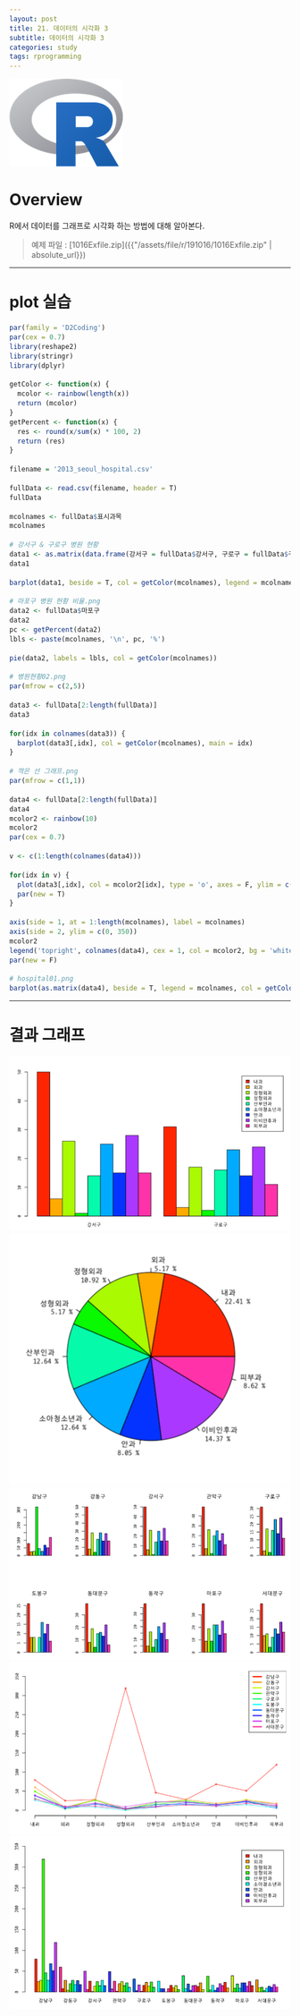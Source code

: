 ```yaml
---
layout: post
title: 21. 데이터의 시각화 3
subtitle: 데이터의 시각화 3
categories: study
tags: rprogramming
---
```


![r](/assets/img/logo/r-logo.png)

# Overview

R에서 데이터를 그래프로 시각화 하는 방법에 대해 알아본다.

> 예제 파일 : [1016Exfile.zip]({{"/assets/file/r/191016/1016Exfile.zip" | absolute_url}})  

*** 

# plot 실습

```R
par(family = 'D2Coding')
par(cex = 0.7)
library(reshape2)
library(stringr)
library(dplyr)

getColor <- function(x) {
  mcolor <- rainbow(length(x))
  return (mcolor)
}
getPercent <- function(x) {
  res <- round(x/sum(x) * 100, 2)
  return (res)
}

filename = '2013_seoul_hospital.csv'

fullData <- read.csv(filename, header = T)
fullData

mcolnames <- fullData$표시과목
mcolnames

# 강서구 & 구로구 병원 현황
data1 <- as.matrix(data.frame(강서구 = fullData$강서구, 구로구 = fullData$구로구))
data1

barplot(data1, beside = T, col = getColor(mcolnames), legend = mcolnames, ylim = c(0, 50))

# 마포구 병원 현황 비율.png
data2 <- fullData$마포구
data2
pc <- getPercent(data2)
lbls <- paste(mcolnames, '\n', pc, '%')

pie(data2, labels = lbls, col = getColor(mcolnames))

# 병원현황02.png
par(mfrow = c(2,5))

data3 <- fullData[2:length(fullData)]
data3

for(idx in colnames(data3)) {
  barplot(data3[,idx], col = getColor(mcolnames), main = idx)
}

# 꺽은 선 그래프.png
par(mfrow = c(1,1))

data4 <- fullData[2:length(fullData)]
data4
mcolor2 <- rainbow(10)
mcolor2
par(cex = 0.7)

v <- c(1:length(colnames(data4)))

for(idx in v) {
  plot(data3[,idx], col = mcolor2[idx], type = 'o', axes = F, ylim = c(0, 350), xlab = '', ylab = '', cex = 0.7)
  par(new = T)
}

axis(side = 1, at = 1:length(mcolnames), label = mcolnames)
axis(side = 2, ylim = c(0, 350))
mcolor2
legend('topright', colnames(data4), cex = 1, col = mcolor2, bg = 'white', lty = 1, lwd = 3)
par(new = F)

# hospital01.png
barplot(as.matrix(data4), beside = T, legend = mcolnames, col = getColor(data4), ylim = c(0, 350))
```

***

# 결과 그래프

![fig1](/assets/img/study/r/191016_fig_1.png)
![fig2](/assets/img/study/r/191016_fig_2.png)
![fig3](/assets/img/study/r/191016_fig_3.png)
![fig4](/assets/img/study/r/191016_fig_4.png)
![fig5](/assets/img/study/r/191016_fig_5.png)